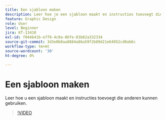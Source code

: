 ```yaml
---
title: Een sjabloon maken
description: Leer hoe je een sjabloon maakt en instructies toevoegt die anderen kunnen gebruiken
feature: Graphic Design
role: User
level: Beginner
jira: KT-13410
exl-id: f044b41b-e7f8-4c0a-86fe-83b82a332334
source-git-commit: 3d3e0b0aa8884a86a59f2b89d21e64952cd0ab6c
workflow-type: tm+mt
source-wordcount: '30'
ht-degree: 0%

---
```


# Een sjabloon maken

Leer hoe u een sjabloon maakt en instructies toevoegt die anderen kunnen gebruiken.

>[!VIDEO](https://video.tv.adobe.com/v/3420208?quality=12&learn=on&hidetitle=true)
